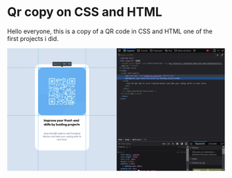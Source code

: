 # Qr copy on CSS and HTML
Hello everyone, this is a copy of a QR code in CSS and HTML one of the first projects i did.

 ![qrcop.png](https://github.com/frederickcgz/Projects-css-html/blob/b12327375578938c091f384b7a2a33c86d215d51/qrcop.png)

